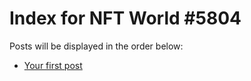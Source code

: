 # Index for NFT World #5804
Posts will be displayed in the order below:

- [Your first post](./001-first.md)

